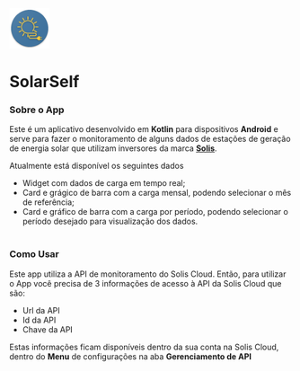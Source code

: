 ![icon](app/src/main/res/mipmap-hdpi/ic_launcher.png)
# SolarSelf 

### Sobre o App
Este é um aplicativo desenvolvido em **Kotlin** para dispositivos **Android** e serve para fazer o monitoramento de alguns dados de estações de geração de energia solar que utilizam inversores da marca **[Solis](https://www.soliscloud.com/)**.

Atualmente está disponível os seguintes dados
- Widget com dados de carga em tempo real;
- Card e grágico de barra com a carga mensal, podendo selecionar o mês de referência;
- Card e gráfico de barra com a carga por período, podendo selecionar o período desejado para visualização dos dados.
<br><br>

### Como Usar
Este app utiliza a API de monitoramento do Solis Cloud.
Então, para utilizar o App você precisa de 3 informações de acesso à API da Solis Cloud que são:
- Url da API
- Id da API
- Chave da API

Estas informações ficam disponíveis dentro da sua conta na Solis Cloud, dentro do **Menu** de configurações na aba **Gerenciamento de API**